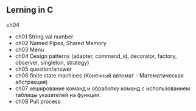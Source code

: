 ## Lerning in C

ch04
- ch01 String vai number
- ch02 Named Pipes, Shared Memory
- ch03 Menu
- ch04 Design patterns (adapter, command_id, decorator, factory, observer, singleton, strategy)
- ch05 question/answer
- ch06 finite state machines (Конечный автомат - Математическая абстракция)
- ch07 хеширование команд и обработку команд с использованием таблицы указателей на функции.
- ch08 Pull process
